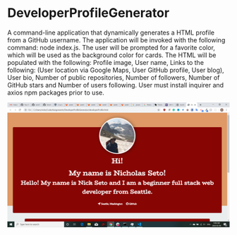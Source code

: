 # DeveloperProfileGenerator

A command-line application that dynamically generates a HTML profile from a GitHub username. The application will be invoked with the following command: node index.js. The user will be prompted for a favorite color, which will be used as the background color for cards. The HTML will be populated with the following: Profile image, User name, Links to the following: (User location via Google Maps, User GitHub profile, User blog), User bio, Number of public repositories, Number of followers, Number of GitHub stars and Number of users following. User must install inquirer and axios npm packages prior to use.

![Completed HTML Profile](DeveloperProfileGenerator.png)